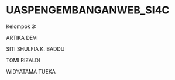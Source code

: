 # UASPENGEMBANGANWEB_SI4C

Kelompok 3:

ARTIKA DEVI

SITI SHULFIA K. BADDU

TOMI RIZALDI

WIDYATAMA TUEKA
